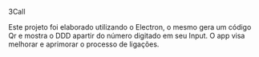 3Call

Este projeto foi elaborado utilizando o Electron, o mesmo gera um código Qr e mostra o DDD apartir do número digitado em seu Input.
O app visa melhorar e aprimorar o processo de ligações.
